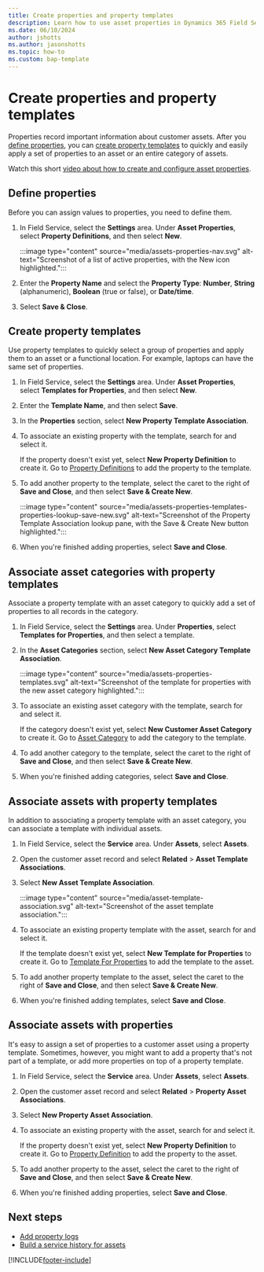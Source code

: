 ```yaml
---
title: Create properties and property templates
description: Learn how to use asset properties in Dynamics 365 Field Service.
ms.date: 06/10/2024
author: jshotts
ms.author: jasonshotts
ms.topic: how-to
ms.custom: bap-template
---
```


# Create properties and property templates

Properties record important information about customer assets. After you [define properties](#define-properties), you can [create property templates](#create-property-templates) to quickly and easily apply a set of properties to an asset or an entire category of assets.

Watch this short [video about how to create and configure asset properties](https://www.youtube.com/watch?v=dhruNqBXMgw).

## Define properties

Before you can assign values to properties, you need to define them.

1. In Field Service, select the **Settings** area. Under **Asset Properties**, select **Property Definitions**, and then select **New**.

   :::image type="content" source="media/assets-properties-nav.svg" alt-text="Screenshot of a list of active properties, with the New icon highlighted.":::

1. Enter the **Property Name** and select the **Property Type**: **Number**, **String** (alphanumeric), **Boolean** (true or false), or **Date/time**.

1. Select **Save & Close**.

## Create property templates

Use property templates to quickly select a group of properties and apply them to an asset or a functional location. For example, laptops can have the same set of properties.

1. In Field Service, select the **Settings** area. Under **Asset Properties**, select **Templates for Properties**, and then select **New**.

1. Enter the **Template Name**, and then select **Save**.

1. In the **Properties** section, select **New Property Template Association**.

1. To associate an existing property with the template, search for and select it.
  
   If the property doesn't exist yet, select **New Property Definition** to create it. Go to [Property Definitions](#define-properties) to add the property to the template.

1. To add another property to the template, select the caret to the right of **Save and Close**, and then select **Save & Create New**.

    :::image type="content" source="media/assets-properties-templates-properties-lookup-save-new.svg" alt-text="Screenshot of the Property Template Association lookup pane, with the Save & Create New button highlighted.":::

1. When you're finished adding properties, select **Save and Close**.

## Associate asset categories with property templates

Associate a property template with an asset category to quickly add a set of properties to all records in the category.

1. In Field Service, select the **Settings** area. Under **Properties**, select **Templates for Properties**, and then select a template.

1. In the **Asset Categories** section, select **New Asset Category Template Association**.

   :::image type="content" source="media/assets-properties-templates.svg" alt-text="Screenshot of the template for properties with the new asset category highlighted.":::

1. To associate an existing asset category with the template, search for and select it.
  
   If the category doesn't exist yet, select **New Customer Asset Category** to create it. Go to [Asset Category](assets.md#create-and-assign-asset-categories) to add the category to the template.

1. To add another category to the template, select the caret to the right of **Save and Close**, and then select **Save & Create New**.

1. When you're finished adding categories, select **Save and Close**.

## Associate assets with property templates

In addition to associating a property template with an asset category, you can associate a template with individual assets.

1. In Field Service, select the **Service** area. Under **Assets**, select **Assets**.

1. Open the customer asset record and select **Related** > **Asset Template Associations**.

1. Select **New Asset Template Association**.

   :::image type="content" source="media/asset-template-association.svg" alt-text="Screenshot of the asset template association.":::

1. To associate an existing property template with the asset, search for and select it.
  
   If the template doesn't exist yet, select **New Template for Properties** to create it. Go to [Template For Properties](#create-property-templates) to add the template to the asset.

1. To add another property template to the asset, select the caret to the right of **Save and Close**, and then select **Save & Create New**.

1. When you're finished adding templates, select **Save and Close**.

## Associate assets with properties

It's easy to assign a set of properties to a customer asset using a property template. Sometimes, however, you might want to add a property that's not part of a template, or add more properties on top of a property template.

1. In Field Service, select the **Service** area. Under **Assets**, select **Assets**.

1. Open the customer asset record and select **Related** > **Property Asset Associations**.

1. Select **New Property Asset Association**.

1. To associate an existing property with the asset, search for and select it.
  
   If the property doesn't exist yet, select **New Property Definition** to create it. Go to [Property Definition](#define-properties) to add the property to the asset.

1. To add another property to the asset, select the caret to the right of **Save and Close**, and then select **Save & Create New**.

1. When you're finished adding properties, select **Save and Close**.

## Next steps

- [Add property logs](property-logs.md)
- [Build a service history for assets](service-history.md)

[!INCLUDE[footer-include](../includes/footer-banner.md)]

